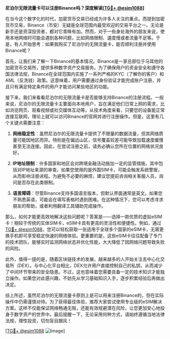 **尼泊尔无限流量卡可以注册Binance吗？深度解读[[TG💪+ @esim1088](https://t.me/s/esim1088)]**

在当今这个数字化的时代，加密货币交易已经成为许多人关注的重点。而提到加密货币交易，Binance（币安）无疑是全球范围内最受欢迎的交易平台之一。无论是新手还是资深投资者，都对它青睐有加。然而，对于一些身处海外的朋友来说，使用本地网络时可能会遇到各种问题，比如网络限制、速度慢或者流量不足等。于是，有人开始思考：如果我购买了尼泊尔的无限流量卡，能否顺利注册并使用Binance呢？

首先，让我们来了解一下Binance的基本情况。Binance是一家总部位于马耳他的加密货币交易所，提供多种数字资产交易服务。为了确保用户的资金安全和遵守各国法律法规，Binance在全球范围内实施了一系列严格的KYC（了解你的客户）和AML（反洗钱）政策。这意味着，用户需要通过身份验证才能完成账户注册，并且只有满足特定条件的用户才能访问某些地区的功能。

接下来，我们来看看尼泊尔的无限流量卡是否能够支持Binance的注册流程。一般来说，尼泊尔的无限流量卡主要面向本地用户，旨在满足他们日常上网的需求，比如浏览网页、观看视频或社交媒体互动等。从技术角度来看，只要您的设备能正常连接互联网，理论上就可以访问Binance的官网并进行注册操作。但是，这里有几个关键点需要注意：

1. **网络稳定性**：虽然尼泊尔的无限流量卡提供了不限量的数据流量，但其网络质量可能因地区而异。特别是在偏远山区，信号覆盖较差可能导致加载速度缓慢甚至无法连接。因此，在尝试注册之前，请务必确认您所在位置的网络状况良好。

2. **IP地址限制**：许多国家和地区会对跨境金融活动施加一定的监管措施，其中包括对IP地址来源的审查。如果您使用的是外国SIM卡，可能会触发系统警报，从而影响注册进程。为避免不必要的麻烦，建议您提前咨询相关客服人员，询问是否存在此类限制。

3. **语言障碍**：尽管Binance支持多国语言版本，但默认界面通常是英文。如果您不熟悉英语，可能会在填写表格时遇到困难。在这种情况下，您可以考虑寻求朋友的帮助，或者利用翻译工具辅助完成操作。

那么，如何才能更高效地解决这些问题呢？答案是——选择一款优质的虚拟eSIM卡！相较于传统的实体SIM卡，eSIM卡具有更高的灵活性和便捷性。例如，通过[TG💪+ @esim1088](https://t.me/s/esim1088)，您可以轻松获取一张适用于全球多个国家的eSIM卡，无需更换手机即可享受稳定快速的网络体验。更重要的是，这些eSIM卡往往配备了专门的技术团队，能够实时监测网络状态并优化性能，大大降低了因网络问题导致失败的风险。

此外，值得一提的是，随着区块链技术的发展，越来越多的人开始关注去中心化交易所（DEX）。与中心化平台相比，DEX允许用户直接控制自己的私钥，从而减少了中间环节带来的安全隐患。不过，这也意味着您需要具备一定的技术知识才能独立操作。如果您对此感兴趣，不妨先从学习基础知识入手，逐步积累经验后再做出决定。

综上所述，虽然尼泊尔的无限流量卡原则上是可以用来注册Binance的，但在实际操作中仍需谨慎对待。为了获得最佳体验，推荐大家尝试使用专业级的eSIM解决方案。这样不仅能保证网络畅通无阻，还能有效规避潜在风险，让您更加安心地投身于数字资产的世界中。最后提醒一下，无论采用何种方式，请始终遵循当地法律法规，理性投资，切勿盲目跟风！

[[TG💪+ @esim1088](https://t.me/s/esim1088) ![Image](https://i.postimg.cc/4NQfJmqS/Snipaste-2025-05-13-00-14-12.png)]